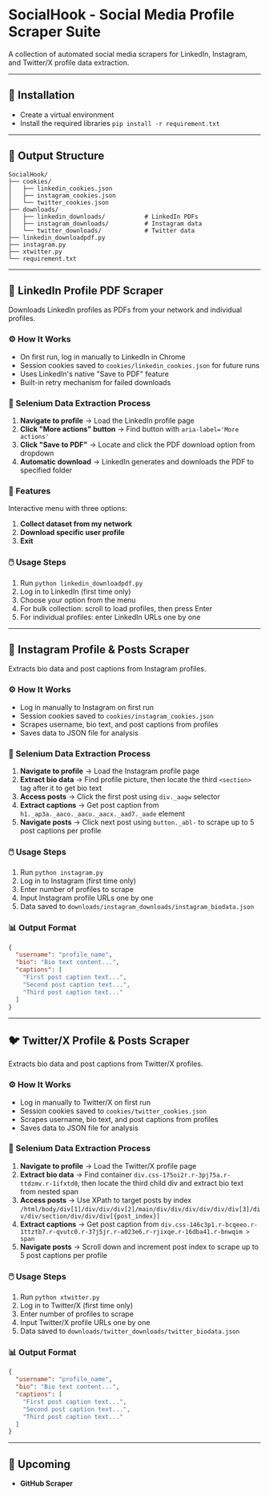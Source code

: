 # SocialHook - Social Media Profile Scraper Suite
A collection of automated social media scrapers for LinkedIn, Instagram, and Twitter/X profile data extraction.

---

## 🧩 Installation
- Create a virtual environment
- Install the required libraries 
`pip install -r requirement.txt`

---

## 📂 Output Structure
```
SocialHook/
├── cookies/
│   ├── linkedin_cookies.json
│   ├── instagram_cookies.json
│   └── twitter_cookies.json
├── downloads/
│   ├── linkedin_downloads/           # LinkedIn PDFs
│   ├── instagram_downloads/          # Instagram data
│   └── twitter_downloads/            # Twitter data
├── linkedin_downloadpdf.py
├── instagram.py
├── xtwitter.py
└── requirement.txt
```

---

## 📘 LinkedIn Profile PDF Scraper
Downloads LinkedIn profiles as PDFs from your network and individual profiles.

### ⚙️ How It Works
- On first run, log in manually to LinkedIn in Chrome
- Session cookies saved to `cookies/linkedin_cookies.json` for future runs
- Uses LinkedIn's native "Save to PDF" feature
- Built-in retry mechanism for failed downloads

### 🔧 Selenium Data Extraction Process
1. **Navigate to profile** → Load the LinkedIn profile page
2. **Click "More actions" button** → Find button with `aria-label='More actions'`
3. **Click "Save to PDF"** → Locate and click the PDF download option from dropdown
4. **Automatic download** → LinkedIn generates and downloads the PDF to specified folder

### 🎯 Features
Interactive menu with three options:

1. **Collect dataset from my network**
2. **Download specific user profile** 
3. **Exit**

### 🖱️ Usage Steps
1. Run `python linkedin_downloadpdf.py`
2. Log in to LinkedIn (first time only)
3. Choose your option from the menu
4. For bulk collection: scroll to load profiles, then press Enter
5. For individual profiles: enter LinkedIn URLs one by one

---

## 📸 Instagram Profile & Posts Scraper
Extracts bio data and post captions from Instagram profiles.

### ⚙️ How It Works
- Log in manually to Instagram on first run
- Session cookies saved to `cookies/instagram_cookies.json`
- Scrapes username, bio text, and post captions from profiles
- Saves data to JSON file for analysis

### 🔧 Selenium Data Extraction Process
1. **Navigate to profile** → Load the Instagram profile page
2. **Extract bio data** → Find profile picture, then locate the third `<section>` tag after it to get bio text
3. **Access posts** → Click the first post using `div._aagw` selector
4. **Extract captions** → Get post caption from `h1._ap3a._aaco._aacu._aacx._aad7._aade` element
5. **Navigate posts** → Click next post using `button._abl-` to scrape up to 5 post captions per profile

### 🖱️ Usage Steps
1. Run `python instagram.py`
2. Log in to Instagram (first time only)
3. Enter number of profiles to scrape
4. Input Instagram profile URLs one by one
5. Data saved to `downloads/instagram_downloads/instagram_biodata.json`

### 📊 Output Format
```json
{
  "username": "profile_name", 
  "bio": "Bio text content...",
  "captions": [
    "First post caption text...",
    "Second post caption text...",
    "Third post caption text..."
  ]
}
```

---

## 🐦 Twitter/X Profile & Posts Scraper
Extracts bio data and post captions from Twitter/X profiles.

### ⚙️ How It Works
- Log in manually to Twitter/X on first run
- Session cookies saved to `cookies/twitter_cookies.json`
- Scrapes username, bio text, and post captions from profiles
- Saves data to JSON file for analysis

### 🔧 Selenium Data Extraction Process
1. **Navigate to profile** → Load the Twitter/X profile page
2. **Extract bio data** → Find container `div.css-175oi2r.r-3pj75a.r-ttdzmv.r-1ifxtd0`, then locate the third child div and extract bio text from nested span
3. **Access posts** → Use XPath to target posts by index `/html/body/div[1]/div/div/div[2]/main/div/div/div/div/div/div[3]/div/div/section/div/div/div[{post_index}]`
4. **Extract captions** → Get post caption from `div.css-146c3p1.r-bcqeeo.r-1ttztb7.r-qvutc0.r-37j5jr.r-a023e6.r-rjixqe.r-16dba41.r-bnwqim > span`
5. **Navigate posts** → Scroll down and increment post index to scrape up to 5 post captions per profile

### 🖱️ Usage Steps
1. Run `python xtwitter.py`
2. Log in to Twitter/X (first time only)
3. Enter number of profiles to scrape
4. Input Twitter/X profile URLs one by one
5. Data saved to `downloads/twitter_downloads/twitter_biodata.json`

### 📊 Output Format
```json
{
  "username": "profile_name", 
  "bio": "Bio text content...",
  "captions": [
    "First post caption text...",
    "Second post caption text...",
    "Third post caption text..."
  ]
}
```

---

## 🔮 Upcoming
- **GitHub Scraper**